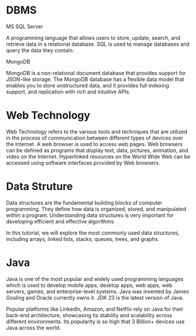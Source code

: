 <h1>DBMS</h1>

<p>MS SQL Server</p>
<p>A programming language that allows users to store, update, search, and retrieve data in a relational database. SQL is used to manage databases and query the data they contain.</p>

<p>MongoDB</p>
<p>MongoDB is a non-relational document database that provides support for JSON-like storage. The MongoDB database has a flexible data model that enables you to store unstructured data, and it provides full indexing support, and replication with rich and intuitive APIs.</p>

<h1>Web Technology</h1>
<p>Web Technology refers to the various tools and techniques that are utilized in the process of communication between different types of devices over the Internet. A web browser is used to access web pages. Web browsers can be defined as programs that display text, data, pictures, animation, and video on the Internet. Hyperlinked resources on the World Wide Web can be accessed using software interfaces provided by Web browsers.</p>

<h1>Data Struture</h1>
<p>Data structures are the fundamental building blocks of computer programming. They define how data is organized, stored, and manipulated within a program. Understanding data structures is very important for developing efficient and effective algorithms.

In this tutorial, we will explore the most commonly used data structures, including arrays, linked lists, stacks, queues, trees, and graphs.</p>

<h1>Java</h1>
<p>Java is one of the most popular and widely used programming languages which is used to develop mobile apps, desktop apps, web apps, web servers, games, and enterprise-level systems. Java was invented by James Gosling and Oracle currently owns it. JDK 23 is the latest version of Java.

Popular platforms like LinkedIn, Amazon, and Netflix rely on Java for their back-end architecture, showcasing its stability and scalability across different environments. Its popularity is so high that 3 Billion+ devices use Java across the world.</p>

